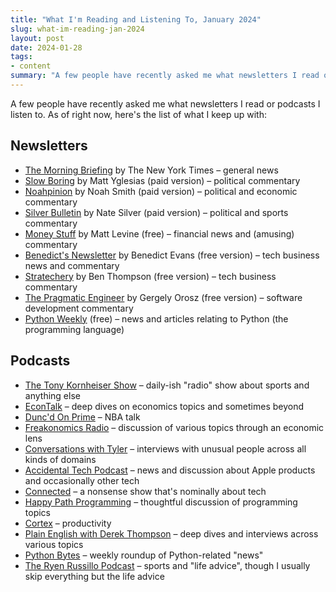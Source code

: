 ```yaml
---
title: "What I'm Reading and Listening To, January 2024"
slug: what-im-reading-jan-2024
layout: post
date: 2024-01-28
tags:
- content
summary: "A few people have recently asked me what newsletters I read or podcasts I listen to. As of right now, here's the list of what I keep up with..."
---
```


A few people have recently asked me what newsletters I read or podcasts I listen to. As of right now, here's the list of what I keep up with:

## Newsletters

- [The Morning Briefing](https://www.nytimes.com/series/us-morning-briefing) by The New York Times – general news
- [Slow Boring](https://www.slowboring.com) by Matt Yglesias (paid version) – political commentary
- [Noahpinion](https://www.noahpinion.blog) by Noah Smith (paid version) – political and economic commentary
- [Silver Bulletin](https://www.natesilver.net) by Nate Silver (paid version) – political and sports commentary
- [Money Stuff](https://www.bloomberg.com/account/newsletters/money-stuff) by Matt Levine (free) – financial news and (amusing) commentary
- [Benedict's Newsletter](https://www.ben-evans.com/newsletter) by Benedict Evans (free version) – tech business news and commentary
- [Stratechery](https://stratechery.com) by Ben Thompson (free version) – tech business commentary
- [The Pragmatic Engineer](https://www.pragmaticengineer.com) by Gergely Orosz (free version) – software development commentary
- [Python Weekly](https://www.pythonweekly.com) (free) – news and articles relating to Python (the programming language)

## Podcasts

- [The Tony Kornheiser Show](http://www.tonykornheisershow.com) – daily-ish "radio" show about sports and anything else
- [EconTalk](https://simplecast.econtalk.org) – deep dives on economics topics and sometimes beyond
- [Dunc'd On Prime](https://duncdon.supportingcast.fm) – NBA talk
- [Freakonomics Radio](https://freakonomics.com/series/freakonomics-radio/) – discussion of various topics through an economic lens
- [Conversations with Tyler](https://conversationswithtyler.com) – interviews with unusual people across all kinds of domains
- [Accidental Tech Podcast](https://atp.fm) – news and discussion about Apple products and occasionally other tech
- [Connected](https://www.relay.fm/connected) – a nonsense show that's nominally about tech
- [Happy Path Programming](https://podcasts.apple.com/us/podcast/happy-path-programming/id1531666706) – thoughtful discussion of programming topics
- [Cortex](https://www.relay.fm/cortex) – productivity
- [Plain English with Derek Thompson](https://www.theringer.com/plain-english-with-derek-thompson-podcast) – deep dives and interviews across various topics
- [Python Bytes](https://pythonbytes.fm) – weekly roundup of Python-related "news"
- [The Ryen Russillo Podcast](https://www.theringer.com/ryen-russillo-podcast) – sports and "life advice", though I usually skip everything but the life advice
